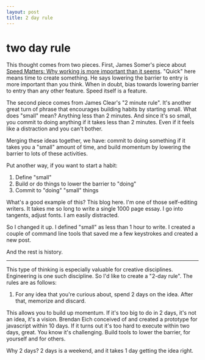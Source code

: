 ```yaml
---
layout: post
title: 2 day rule
---
```


# two day rule

This thought comes from two pieces. First, James Somer's piece about <a
href="https://jsomers.net/blog/speed-matters">Speed Matters: Why working
is more important than it seems</a>. "Quick" here means time to
create something. He says lowering the barrier to entry is more important than
you think. When in doubt, bias towards lowering barrier to entry than any other
feature. Speed itself is a feature.

The second piece comes from James Clear's "2 minute rule". It's another great
turn of phrase that encourages building habits by starting small. What does
"small" mean? Anything less than 2 minutes. And since it's so small, you commit
to doing anything if it takes less than 2 minutes. Even if it feels like a
distraction and you can't bother.

Merging these ideas together, we have: commit to doing something if it takes
you a "small" amount of time, and build momentum by lowering the barrier to
lots of these activities.

Put another way, if you want to start a habit:
1. Define "small"
2. Build or do things to lower the barrier to "doing"
3. Commit to "doing" "small" things

What's a good example of this? This blog here. I'm one of those self-editing
writers. It takes me so long to write a single 1000 page essay. I go into
tangents, adjust fonts. I am easily distracted.

So I changed it up. I defined "small" as less than 1 hour to write. I created a
couple of command line tools that saved me a few keystrokes and created a new
post.

And the rest is history.

---

This type of thinking is especially valuable for creative disciplines. Engineering
is one such discipline. So I'd like to create a "2-day rule". The rules are as
follows:

1. For any idea that you're curious about, spend 2 days on the idea. After
   that, memorize and discard.

This allows you to build up momentum. If it's too big to do in 2 days, it's
not an idea, it's a vision. Brendan Eich conceived of and created a prototype
for javascript within 10 days. If it turns out it's too hard to execute within
two days, great. You know it's challenging. Build tools to lower the barrier,
for yourself and for others.

Why 2 days? 2 days is a weekend, and it takes 1 day getting the idea right.
